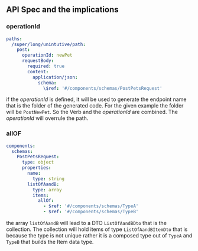 ## API Spec and the implications

### operationId

```yaml
paths:
  /super/long/unintutive/path:
    post:
      operationId: newPet
      requestBody:
        required: true
        content:
          application/json:
            schema:
              \$ref: '#/components/schemas/PostPetsRequest'
```

if the *operationId* is defined, it will be used to generate the endpoint name that is the folder of the generated code.
For the given example the folder will be `PostNewPet`. So the Verb and the *operationId* are combined. 
The *operationId* will overrule the path.

### allOF

```yaml
components:
  schemas:
    PostPetsRequest:
      type: object
      properties:
        name:
          type: string
        listOfAandB:
          type: array
          items:
            allOf:
              - $ref: '#/components/schemas/TypeA'
              - $ref: '#/components/schemas/TypeB'
```

the array `listOfAandB` will lead to a DTO `ListOfAandBDto` that is the collection. The collection will hold items of type `ListOfAandBItemDto` that is because the type is not unique rather it is a composed type out of `TypeA` and `TypeB` that builds the Item data type.
